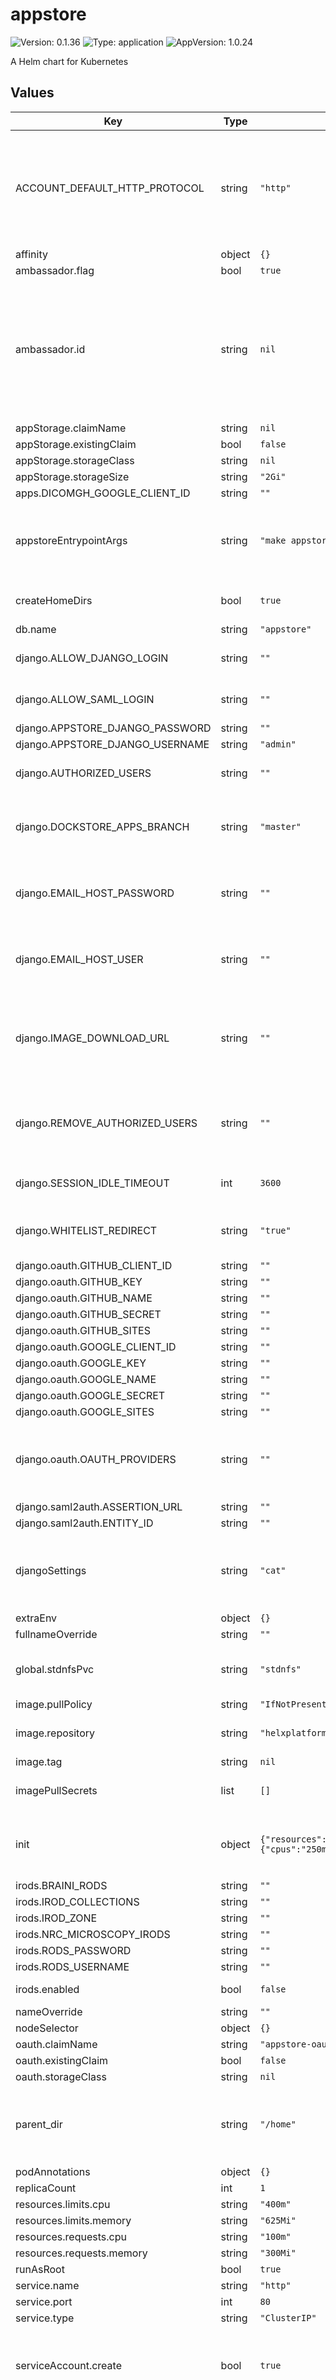# appstore

![Version: 0.1.36](https://img.shields.io/badge/Version-0.1.36-informational?style=flat-square) ![Type: application](https://img.shields.io/badge/Type-application-informational?style=flat-square) ![AppVersion: 1.0.24](https://img.shields.io/badge/AppVersion-1.0.24-informational?style=flat-square)

A Helm chart for Kubernetes

## Values

| Key | Type | Default | Description |
|-----|------|---------|-------------|
| ACCOUNT_DEFAULT_HTTP_PROTOCOL | string | `"http"` | Choose http or https for the protocol that is used by external users to access the appstore web service. |
| affinity | object | `{}` |  |
| ambassador.flag | bool | `true` |  |
| ambassador.id | string | `nil` | register appstore with ambassador flag: <True or False> -- specify the id of the ambassador for Tycho-launched services. |
| appStorage.claimName | string | `nil` |  |
| appStorage.existingClaim | bool | `false` |  |
| appStorage.storageClass | string | `nil` |  |
| appStorage.storageSize | string | `"2Gi"` |  |
| apps.DICOMGH_GOOGLE_CLIENT_ID | string | `""` |  |
| appstoreEntrypointArgs | string | `"make appstore.start"` | Allow for a custom entrypoint command via the values file. |
| createHomeDirs | bool | `true` | Create Home directories for users |
| db.name | string | `"appstore"` |  |
| django.ALLOW_DJANGO_LOGIN | string | `""` | show Django log in fields (true | false) |
| django.ALLOW_SAML_LOGIN | string | `""` | show SAML log in fields (true | false) |
| django.APPSTORE_DJANGO_PASSWORD | string | `""` |  |
| django.APPSTORE_DJANGO_USERNAME | string | `"admin"` |  |
| django.AUTHORIZED_USERS | string | `""` | user emails for oauth providers |
| django.DOCKSTORE_APPS_BRANCH | string | `"master"` | Defaults to "master". Specify "develop" to switch. |
| django.EMAIL_HOST_PASSWORD | string | `""` | password of account to use for outgoing emails |
| django.EMAIL_HOST_USER | string | `""` | email of account to use for outgoing emails |
| django.IMAGE_DOWNLOAD_URL | string | `""` | Specify URL to use for the "Image Download" link on the top part of website. |
| django.REMOVE_AUTHORIZED_USERS | string | `""` | user emails to remove from an already-existing database |
| django.SESSION_IDLE_TIMEOUT | int | `3600` | idle timeout for user web session |
| django.WHITELIST_REDIRECT | string | `"true"` | redirect unauthorized users of return a 403 |
| django.oauth.GITHUB_CLIENT_ID | string | `""` |  |
| django.oauth.GITHUB_KEY | string | `""` |  |
| django.oauth.GITHUB_NAME | string | `""` |  |
| django.oauth.GITHUB_SECRET | string | `""` |  |
| django.oauth.GITHUB_SITES | string | `""` |  |
| django.oauth.GOOGLE_CLIENT_ID | string | `""` |  |
| django.oauth.GOOGLE_KEY | string | `""` |  |
| django.oauth.GOOGLE_NAME | string | `""` |  |
| django.oauth.GOOGLE_SECRET | string | `""` |  |
| django.oauth.GOOGLE_SITES | string | `""` |  |
| django.oauth.OAUTH_PROVIDERS | string | `""` | oauth providers separated by commas (google, github) |
| django.saml2auth.ASSERTION_URL | string | `""` |  |
| django.saml2auth.ENTITY_ID | string | `""` |  |
| djangoSettings | string | `"cat"` | set the theme for appstore (cat, braini, restartr, scidas) |
| extraEnv | object | `{}` |  |
| fullnameOverride | string | `""` |  |
| global.stdnfsPvc | string | `"stdnfs"` | the name of the PVC to use for user's files |
| image.pullPolicy | string | `"IfNotPresent"` | pull policy |
| image.repository | string | `"helxplatform/appstore"` | repository where image is located |
| image.tag | string | `nil` |  |
| imagePullSecrets | list | `[]` | credentials for a private repo |
| init | object | `{"resources":{"cpus":"250m","memory":"250Mi"}}` | Resource for Tycho init container. Defaults cpus|250m memory|250Mi |
| irods.BRAINI_RODS | string | `""` |  |
| irods.IROD_COLLECTIONS | string | `""` |  |
| irods.IROD_ZONE | string | `""` |  |
| irods.NRC_MICROSCOPY_IRODS | string | `""` |  |
| irods.RODS_PASSWORD | string | `""` |  |
| irods.RODS_USERNAME | string | `""` |  |
| irods.enabled | bool | `false` | enable irods support (true | false) |
| nameOverride | string | `""` |  |
| nodeSelector | object | `{}` |  |
| oauth.claimName | string | `"appstore-oauth-pvc"` |  |
| oauth.existingClaim | bool | `false` |  |
| oauth.storageClass | string | `nil` |  |
| parent_dir | string | `"/home"` | directory that will be used to mount user's home directories in |
| podAnnotations | object | `{}` |  |
| replicaCount | int | `1` |  |
| resources.limits.cpu | string | `"400m"` |  |
| resources.limits.memory | string | `"625Mi"` |  |
| resources.requests.cpu | string | `"100m"` |  |
| resources.requests.memory | string | `"300Mi"` |  |
| runAsRoot | bool | `true` |  |
| service.name | string | `"http"` |  |
| service.port | int | `80` |  |
| service.type | string | `"ClusterIP"` |  |
| serviceAccount.create | bool | `true` | specifies whether a service account should be created |
| serviceAccount.name | string | `nil` | The name of the service account to use. If not set and create is true, a name is generated using the fullname template |
| shared_dir | string | `"shared"` | name of directory to use for shared data |
| subpath_dir | string | `nil` | Name of directory to use for a user's home directory.  If null then the user's username will be used. |
| tolerations | list | `[]` |  |
| useSparkServiceAccount | bool | `true` | Set to true, when using blackbalsam. |
| userStorage.createPVC | bool | `false` | Create a PVC for user's files.  If false then the PVC needs to be created outside of the appstore chart. |
| userStorage.nfs.createPV | bool | `false` |  |
| userStorage.nfs.path | string | `nil` |  |
| userStorage.nfs.server | string | `nil` |  |
| userStorage.storageClass | string | `nil` |  |
| userStorage.storageSize | string | `"10Gi"` |  |

----------------------------------------------
Autogenerated from chart metadata using [helm-docs v1.5.0](https://github.com/norwoodj/helm-docs/releases/v1.5.0)
